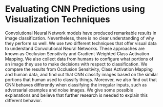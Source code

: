 # Evaluating CNN Predictions using Visualization Techniques
Convolutional Neural Network models have produced remarkable
results in image classification. Nevertheless, there is no clear
understanding of why they perform so well. We use two different
techniques that offer visual data to understand Convolutional
Neural Networks. These approaches are known as Occlusion
Sensitivity and Gradient-Weighted Class Activation Mapping. We
also collect data from humans to configure what portions of an
image they use to make decisions with respect to classification. We
compare the results from Occlusion Sensitivity, Class Activation
Mapping and human data, and find out that CNN classify images
based on the similar portions that human used to classify things.
Moreover, we also find out that CNN behaves differently when
classifying the irregular inputs, such as adversarial examples and
noise images. We give some possible explanations and believe that
further research is needed to explain this different behavior.

